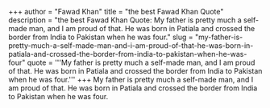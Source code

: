 +++
author = "Fawad Khan"
title = "the best Fawad Khan Quote"
description = "the best Fawad Khan Quote: My father is pretty much a self-made man, and I am proud of that. He was born in Patiala and crossed the border from India to Pakistan when he was four."
slug = "my-father-is-pretty-much-a-self-made-man-and-i-am-proud-of-that-he-was-born-in-patiala-and-crossed-the-border-from-india-to-pakistan-when-he-was-four"
quote = '''My father is pretty much a self-made man, and I am proud of that. He was born in Patiala and crossed the border from India to Pakistan when he was four.'''
+++
My father is pretty much a self-made man, and I am proud of that. He was born in Patiala and crossed the border from India to Pakistan when he was four.
